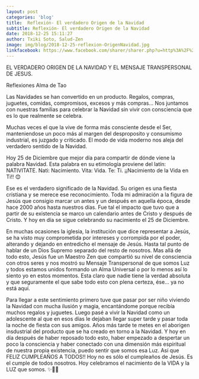 ```yaml
---
layout: post
categories: 'blog'
title:  Reflexión- El verdadero Origen de la Navidad
subtitle: Reflexión- El verdadero Origen de la Navidad
date: 2018-12-25 15:11:27
author: Txiki Soto, Salud-Zen
image: img/blog/2018-12-25-reflexion-OrigenNavidad.jpg
linkfacebook: https://www.facebook.com/sharer/sharer.php?u=http%3A%2F%2Fwww.salud-zen.com%2Fblog%2F2018%2F12%2F25%2Freflexion-OrigenNavidad.html&amp;src=sdkpreparse
---
```

EL VERDADERO ORIGEN DE LA NAVIDAD Y EL MENSAJE TRANSPERSONAL DE JESUS.

Reflexiones Alma de Tao

Las Navidades se han convertido en un producto. Regalos, compras, juguetes, comidas, compromisos, excesos y más compras... Nos juntamos con nuestras familias para celebrar la Navidad sin vivir con consciencia que es lo que realmente se celebra.

Muchas veces el que la vive de forma más consciente desde el Ser, manteniendose un poco más al margen del desproposito y consumismo industrial, es juzgado y criticado. El modo de vida moderno nos aleja del verdadero sentido de la Navidad.

Hoy 25 de Diciembre que mejor día para compartir de dónde viene la palabra Navidad. Esta palabra en su etimología proviene del latín: NATIVITATE. Nati: Nacimiento. Vita: Vida. Te: Ti. ¡¡Nacimiento de la Vida en Ti!! 😊

Ese es el verdadero significado de la Navidad. Su origen es una fiesta cristiana y se merece ese reconocimiento. Toda mi admiración a la figura de Jesús que consigio marcar un antes y un después en aquella época, desde hace 2000 años hasta nuestros días. Fue tal el impacto que tuvo que a partir de su existencia se marco un calendario antes de Cristo y después de Cristo. Y hoy en día se sigue celebrando su nacimiento el 25 de Diciembre.

En muchas ocasiones la iglesia, la institución que dice representar a Jesús, se ha visto muy comprometida por intereses y corrompida por el poder, alterando y dejando en entredicho el mensaje de Jesús. Hasta tal punto de hablar de un Dios Supremo separado del resto de nosotros. Mas allá de todo esto, Jesús fue un Maestro Zen que compartió su nivel de consciencia con otros seres y nos mostró su Mensaje Transpersonal de que somos Luz y todos estamos unidos formando un Alma Universal o por lo menos así lo siento yo en estos momentos. Esta claro que nadie tiene la verdad absoluta y que seguramente el que sabe todo esto con plena certeza, ése... ya no está aquí.

Para llegar a este sentimiento primero tuve que pasar por ser niño viviendo la Navidad con mucha ilusión y magia, encantándome porque recibía muchos regalos y juguetes. Luego pasé a vivir la Navidad como un adolescente al que en esos días le dejaban llegar super tarde y pasar toda la noche de fiesta con sus amigos. Años más tarde te metes en el aborigen insdustrial del producto que se ha creado en torno a la Navidad. Y hoy en día después de haber reposado todo esto, haber empezado a despertar un poco la consciencia y haber conectado con una dimensión más espiritual de nuestra propia existencia, puedo sentir que somos esa Luz. Así que FELIZ CUMPLEAÑOS A TODOS!! Hoy no es sólo el cumpleaños de Jesús. Es el cumple de todos nosotros. Hoy celebramos el nacimiento de la VIDA y la LUZ que somos. ✨💫💫
